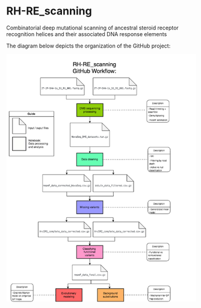 # RH-RE_scanning
Combinatorial deep mutational scanning of ancestral steroid receptor recognition helices and their associated DNA response elements

The diagram below depicts the organization of the GitHub project:

![plot](./figures/DMS_GPmap_DataProcessing.drawio.png)
